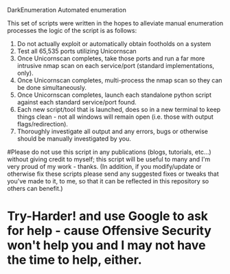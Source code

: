 DarkEnumeration
Automated enumeration

This set of scripts were written in the hopes to alleviate manual enumeration processes the logic of the script is as follows:
  1. Do not actually exploit or automatically obtain footholds on a system
  2. Test all 65,535 ports utilizing Unicornscan
  3. Once Unicornscan completes, take those ports and run a far more intrusive nmap scan on each service/port (standard implementations, only).
  4. Once Unicornscan completes, multi-process the nmap scan so they can be done simultaneously.
  5. Once Unicornscan completes, launch each standalone python script against each standard service/port found.
  6. Each new script/tool that is launched, does so in a new terminal to keep things clean - not all windows will remain open (i.e. those with output flags/redirection).
  7. Thoroughly investigate all output and any errors, bugs or otherwise should be manually investigated by you.
  
#Please do not use this script in any publications (blogs, tutorials, etc...) without giving credit to myself; this script will be useful to many and I'm very proud of my work - thanks. 
(In addition, if you modify/update or otherwise fix these scripts please send any suggested fixes or tweaks that you've made to it, to me, so that it can be reflected in this repository so others can benefit.)

# Try-Harder! and use Google to ask for help - cause Offensive Security won't help you and I may not have the time to help, either.
